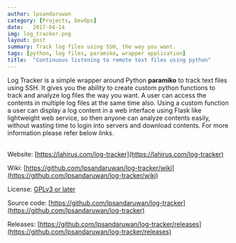 ```yaml
---
author: lpsandaruwan
category: [Projects, DevOps]
date:   2017-04-14
img: log_tracker.png
layout: post
summary: Track log files using SSH, the way you want.
tags: [python, log files, paramiko, wrapper application]
title:  "Continuous listening to remote text files using python"
---
```


Log Tracker is a simple wrapper around Python **paramiko** to track text files using SSH.
It gives you the ability to create custom python functions to track and analyze log files the way you want.
A user can access the contents in multiple log files at the same time also.
Using a custom function a user can display a log content in a web interface using Flask like lightweight web service,
so then anyone can analyze contents easily, without wasting time to login into servers and download contents.
For more information please refer below links.
<br><br>

Website: [https://lahirus.com/log-tracker](https://lahirus.com/log-tracker)

Wiki: [https://github.com/lpsandaruwan/log-tracker/wiki](https://github.com/lpsandaruwan/log-tracker/wiki)

License: [GPLv3 or later](https://github.com/lpsandaruwan/log-tracker/blob/master/README.md)

Source code: [https://github.com/lpsandaruwan/log-tracker](https://github.com/lpsandaruwan/log-tracker)

Releases: [https://github.com/lpsandaruwan/log-tracker/releases](https://github.com/lpsandaruwan/log-tracker/releases)

